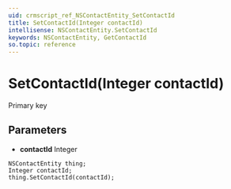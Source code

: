 ```yaml
---
uid: crmscript_ref_NSContactEntity_SetContactId
title: SetContactId(Integer contactId)
intellisense: NSContactEntity.SetContactId
keywords: NSContactEntity, GetContactId
so.topic: reference
---
```


# SetContactId(Integer contactId)

Primary key

## Parameters

* **contactId** Integer

```crmscript
NSContactEntity thing;
Integer contactId;
thing.SetContactId(contactId);
```


